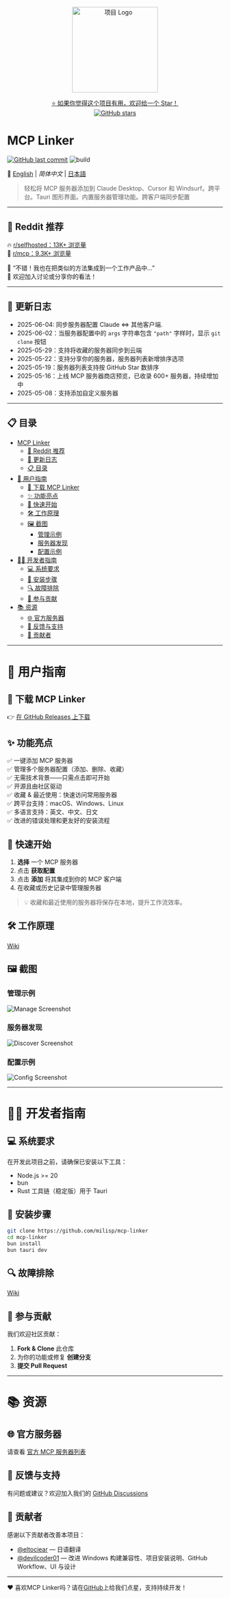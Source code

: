 <p align="center">
  <img src="../public/logo.png" alt="项目 Logo" width="200" />
</p>

<p align="center">
  <a href="https://github.com/milisp/mcp-linker/stargazers">
    ⭐ 如果你觉得这个项目有用，欢迎给一个 Star！
  </a>
  <br/>
  <a href="https://github.com/milisp/mcp-linker">
    <img src="https://img.shields.io/github/stars/milisp/mcp-linker?style=social" alt="GitHub stars"/>
  </a>
</p>

# MCP Linker

[![GitHub last commit](https://img.shields.io/github/last-commit/milisp/mcp-linker)](https://github.com/milisp/mcp-linker/commits)
![build](https://github.com/milisp/mcp-linker/actions/workflows/tauri-ci-win.yml/badge.svg)

📘 [English](../README.md) | _简体中文_ | [日本語](./README.ja-JP.md)  

> 轻松将 MCP 服务器添加到 Claude Desktop、Cursor 和 Windsurf。跨平台。Tauri 图形界面。内置服务器管理功能。跨客户端同步配置

---

## 🚀 Reddit 推荐

🔥 [r/selfhosted：13K+ 浏览量](https://www.reddit.com/r/selfhosted/comments/1kfcwwn/introducing_mcp_linker_oneclick_setup_for_adding/)  
💬 [r/mcp：9.3K+ 浏览量](https://www.reddit.com/r/mcp/comments/1l34b93/mcp_manager_sync_config_across_clients_says_good/)


📣 “不错！我也在把类似的方法集成到一个工作产品中…”  
📢 欢迎加入讨论或分享你的看法！

---

## 📰 更新日志

- 2025-06-04: 同步服务器配置 Claude <=> 其他客户端.
- 2025-06-02：当服务器配置中的 `args` 字符串包含 `"path"` 字样时，显示 `git clone` 按钮  
- 2025-05-29：支持将收藏的服务器同步到云端  
- 2025-05-22：支持分享你的服务器，服务器列表新增排序选项  
- 2025-05-19：服务器列表支持按 GitHub Star 数排序  
- 2025-05-16：上线 MCP 服务器商店预览，已收录 600+ 服务器，持续增加中  
- 2025-05-08：支持添加自定义服务器

---

## 📋 目录

- [MCP Linker](#mcp-linker)
  - [🚀 Reddit 推荐](#-reddit-推荐)
  - [📰 更新日志](#-更新日志)
  - [📋 目录](#-目录)
- [👤 用户指南](#-用户指南)
  - [🔽 下载 MCP Linker](#-下载-mcp-linker)
  - [✨ 功能亮点](#-功能亮点)
  - [🚀 快速开始](#-快速开始)
  - [🛠️ 工作原理](#️-工作原理)
  - [🖼️ 截图](#️-截图)
    - [管理示例](#管理示例)
    - [服务器发现](#服务器发现)
    - [配置示例](#配置示例)
- [👨‍💻 开发者指南](#-开发者指南)
  - [💻 系统要求](#-系统要求)
  - [🔧 安装步骤](#-安装步骤)
  - [🔍 故障排除](#-故障排除)
  - [🤝 参与贡献](#-参与贡献)
- [📚 资源](#-资源)
  - [🌐 官方服务器](#-官方服务器)
  - [💬 反馈与支持](#-反馈与支持)
  - [🎉 贡献者](#-贡献者)

---

# 👤 用户指南

## 🔽 下载 MCP Linker

👉 [在 GitHub Releases 上下载](https://github.com/milisp/mcp-linker/releases)

## ✨ 功能亮点

✅ 一键添加 MCP 服务器  
✅ 管理多个服务器配置（添加、删除、收藏）  
✅ 无需技术背景——只需点击即可开始  
✅ 开源且由社区驱动  
✅ 收藏 & 最近使用：快速访问常用服务器  
✅ 跨平台支持：macOS、Windows、Linux  
✅ 多语言支持：英文、中文、日文  
✅ 改进的错误处理和更友好的安装流程

## 🚀 快速开始

1. **选择** 一个 MCP 服务器
2. 点击 **获取配置**
3. 点击 **添加** 将其集成到你的 MCP 客户端
4. 在收藏或历史记录中管理服务器

> 💡 收藏和最近使用的服务器将保存在本地，提升工作流效率。

## 🛠️ 工作原理

[Wiki](https://github.com/milisp/mcp-linker/wiki#-how-it-works)

## 🖼️ 截图

### 管理示例

![Manage Screenshot](../images/manage.png)
### 服务器发现

![Discover Screenshot](../images/home.png)

### 配置示例

![Config Screenshot](../images/config.png)


---

# 👨‍💻 开发者指南

## 💻 系统要求

在开发此项目之前，请确保已安装以下工具：

- Node.js >= 20
- bun
- Rust 工具链（稳定版）用于 Tauri

## 🔧 安装步骤

```bash
git clone https://github.com/milisp/mcp-linker
cd mcp-linker
bun install
bun tauri dev
```

## 🔍 故障排除

[Wiki](https://github.com/milisp/mcp-linker/wiki#-troubleshooting)

## 🤝 参与贡献

我们欢迎社区贡献：

1. **Fork & Clone** 此仓库
2. 为你的功能或修复 **创建分支**
3. **提交 Pull Request**

---

# 📚 资源

## 🌐 官方服务器

请查看 [官方 MCP 服务器列表](https://github.com/modelcontextprotocol/servers?from=mcp-linker)

## 💬 反馈与支持

有问题或建议？欢迎加入我们的 [GitHub Discussions](https://github.com/milisp/mcp-linker/discussions)

## 🎉 贡献者

感谢以下贡献者改善本项目：

- [@eltociear](https://github.com/eltociear) — 日语翻译
- [@devilcoder01](https://github.com/devilcoder01) — 改进 Windows 构建兼容性、项目安装说明、GitHub Workflow、UI 与设计

---

❤️ 喜欢MCP Linker吗？请在[GitHub](https://github.com/milisp/mcp-linker/stargazers)上给我们点星，支持持续开发！